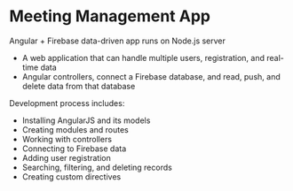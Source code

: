 # Meeting Management App
Angular + Firebase data-driven app runs on Node.js server
- A web application that can handle multiple users, registration, and real-time data
- Angular controllers, connect a Firebase database, and read, push, and delete data from that database

Development process includes:
- Installing AngularJS and its models
- Creating modules and routes
- Working with controllers
- Connecting to Firebase data
- Adding user registration
- Searching, filtering, and deleting records
- Creating custom directives
